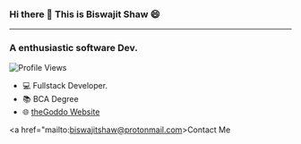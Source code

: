 ### Hi there 👋 This is Biswajit Shaw 😄
---
### A enthusiastic  software Dev.

![Profile Views](https://komarev.com/ghpvc/?username=thegoddo&label=Profile%20Views&color=0e75b6&style=flat)

- 💻 Fullstack Developer.
- :books: BCA Degree
- 🌐 [theGoddo Website](thegoddo.github.io)

<a href="mailto:biswajitshaw@protonmail.com>Contact Me</a>

